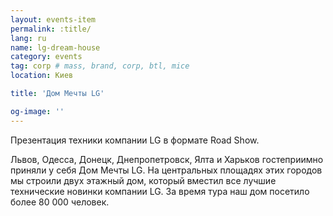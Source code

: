 ```yaml
---
layout: events-item
permalink: :title/
lang: ru
name: lg-dream-house
category: events
tag: corp # mass, brand, corp, btl, mice
location: Киев

title: 'Дом Мечты LG'

og-image: ''
---
```


Презентация техники компании LG в формате Road Show.

Львов, Одесса, Донецк, Днепропетровск, Ялта и Харьков гостеприимно приняли у себя Дом Мечты LG. На центральных площадях этих городов мы строили двух этажный дом, который вместил все лучшие технические новинки компании LG. За время тура наш дом посетило более 80 000 человек.
